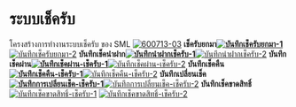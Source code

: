 # ระบบเช็ครับ

โครงสร้างการทำงานระบบเช็ครับ ของ SML [![600713-03](http://www.smlaccount.com/manual/wp-content/uploads/2017/10/600713-03.jpg)](http://www.smlaccount.com/manual/wp-content/uploads/2017/10/600713-03.jpg)
**เช็ครับยกมา[![บันทึกเช็ครับยกมา-1](http://www.smlaccount.com/manual/wp-content/uploads/2017/10/บันทึกเช็ครับยกมา-1.jpg)](http://www.smlaccount.com/manual/wp-content/uploads/2017/10/บันทึกเช็ครับยกมา-1.jpg)**[![บันทึกเช็ครับยกมา-2](http://www.smlaccount.com/manual/wp-content/uploads/2017/10/บันทึกเช็ครับยกมา-2.jpg)](http://www.smlaccount.com/manual/wp-content/uploads/2017/10/บันทึกเช็ครับยกมา-2.jpg)
**บันทึกเช็คนำฝาก[![บันทึกนำฝากเช็ครับ-1](http://www.smlaccount.com/manual/wp-content/uploads/2017/10/บันทึกนำฝากเช็ครับ-1.jpg)](http://www.smlaccount.com/manual/wp-content/uploads/2017/10/บันทึกนำฝากเช็ครับ-1.jpg)**[![บันทึกนำฝากเช็ครับ-2](http://www.smlaccount.com/manual/wp-content/uploads/2017/10/บันทึกนำฝากเช็ครับ-2.jpg)](http://www.smlaccount.com/manual/wp-content/uploads/2017/10/บันทึกนำฝากเช็ครับ-2.jpg)
**บันทึกเช็คผ่าน[![บันทึกเช็คผ่าน-เช็ครับ-1](http://www.smlaccount.com/manual/wp-content/uploads/2017/10/บันทึกเช็คผ่าน-เช็ครับ-1.jpg)](http://www.smlaccount.com/manual/wp-content/uploads/2017/10/บันทึกเช็คผ่าน-เช็ครับ-1.jpg)**[![บันทึกเช็คผ่าน-เช็ครับ-2](http://www.smlaccount.com/manual/wp-content/uploads/2017/10/บันทึกเช็คผ่าน-เช็ครับ-2.jpg)](http://www.smlaccount.com/manual/wp-content/uploads/2017/10/บันทึกเช็คผ่าน-เช็ครับ-2.jpg)
**บันทึกเช็คคืน[![บันทึกเช็คคืน-เช็ครับ-1](http://www.smlaccount.com/manual/wp-content/uploads/2017/10/บันทึกเช็คคืน-เช็ครับ-1.jpg)](http://www.smlaccount.com/manual/wp-content/uploads/2017/10/บันทึกเช็คคืน-เช็ครับ-1.jpg)**[![บันทึกเช็คคืน-เช็ครับ-2](http://www.smlaccount.com/manual/wp-content/uploads/2017/10/บันทึกเช็คคืน-เช็ครับ-2.jpg)](http://www.smlaccount.com/manual/wp-content/uploads/2017/10/บันทึกเช็คคืน-เช็ครับ-2.jpg)
**บันทึกเปลี่ยนเช็ค[![บันทึกการเปลี่ยนเช็ค-เช็ครับ-1](http://www.smlaccount.com/manual/wp-content/uploads/2017/10/บันทึกการเปลี่ยนเช็ค-เช็ครับ-1.jpg)](http://www.smlaccount.com/manual/wp-content/uploads/2017/10/บันทึกการเปลี่ยนเช็ค-เช็ครับ-1.jpg)**[![บันทึกการเปลี่ยนเช็ค-เช็ครับ-2](http://www.smlaccount.com/manual/wp-content/uploads/2017/10/บันทึกการเปลี่ยนเช็ค-เช็ครับ-2.jpg)](http://www.smlaccount.com/manual/wp-content/uploads/2017/10/บันทึกการเปลี่ยนเช็ค-เช็ครับ-2.jpg)
**บันทึกเช็คขาดสิทธิ์**[![บันทึกเช็คขาดสิทธิ์-เช็ครับ-1](http://www.smlaccount.com/manual/wp-content/uploads/2017/10/บันทึกเช็คขาดสิทธิ์-เช็ครับ-1.jpg)](http://www.smlaccount.com/manual/wp-content/uploads/2017/10/บันทึกเช็คขาดสิทธิ์-เช็ครับ-1.jpg)
[![บันทึกเช็คขาดสิทธิ์-เช็ครับ-2](http://www.smlaccount.com/manual/wp-content/uploads/2017/10/บันทึกเช็คขาดสิทธิ์-เช็ครับ-2.jpg)](http://www.smlaccount.com/manual/wp-content/uploads/2017/10/บันทึกเช็คขาดสิทธิ์-เช็ครับ-2.jpg)  

